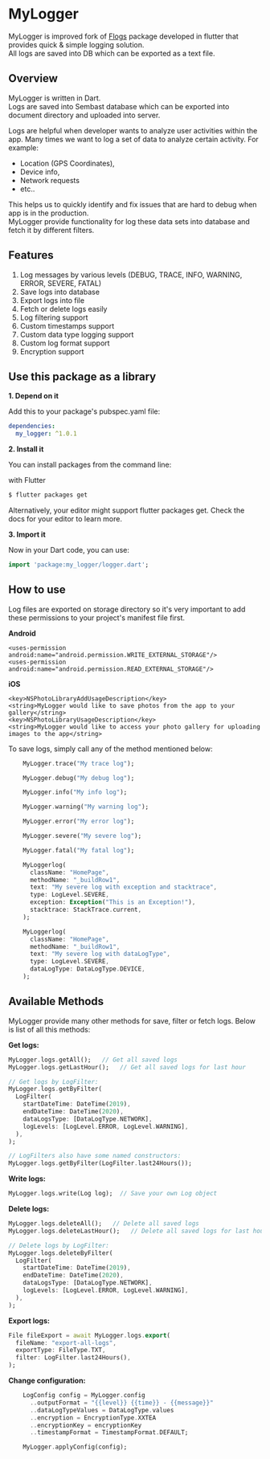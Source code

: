 # MyLogger

MyLogger is improved fork of [Flogs](https://pub.dev/packages/f_logs) package developed in flutter that provides quick & simple logging solution. <br>
All logs are saved into DB which can be exported as a text file.

Overview
--------

MyLogger is written in Dart.<br> 
Logs are saved into Sembast database which can be exported into document directory and uploaded into server. 

Logs are helpful when developer wants to analyze user activities within the app. 
Many times we want to log a set of data to analyze certain activity. 
For example: 
- Location (GPS Coordinates), 
- Device info, 
- Network requests 
- etc.. 

This helps us to quickly identify and fix issues that are hard to debug when app is in the production. <br>
MyLogger provide functionality for log these data sets into database and fetch it by different filters.


Features
--------

1. Log messages by various levels (DEBUG, TRACE, INFO, WARNING, ERROR, SEVERE, FATAL) 
2. Save logs into database                                                            
3. Export logs into file                                                              
4. Fetch or delete logs easily                                                        
5. Log filtering support                                                              
6. Custom timestamps support                                                          
7. Custom data type logging support                                                   
8. Custom log format support                                                          
9. Encryption support                                                                 
                

Use this package as a library
-----------------------------

**1. Depend on it**

Add this to your package's pubspec.yaml file:

```yaml
dependencies:
  my_logger: ^1.0.1
```

**2. Install it**

You can install packages from the command line:

with Flutter

```bash
$ flutter packages get
```

Alternatively, your editor might support flutter packages get. Check the docs for your editor to learn more.

**3. Import it**

Now in your Dart code, you can use:

```dart
import 'package:my_logger/logger.dart';
```

How to use
----------

Log files are exported on storage directory so it's very important to add these permissions to your project's manifest file first.

**Android**
```
<uses-permission android:name="android.permission.WRITE_EXTERNAL_STORAGE"/>
<uses-permission android:name="android.permission.READ_EXTERNAL_STORAGE"/>
```
**iOS**
```
<key>NSPhotoLibraryAddUsageDescription</key>
<string>MyLogger would like to save photos from the app to your gallery</string>
<key>NSPhotoLibraryUsageDescription</key>
<string>MyLogger would like to access your photo gallery for uploading images to the app</string>
```

To save logs, simply call any of the method mentioned below:


```dart 
    MyLogger.trace("My trace log"); 

    MyLogger.debug("My debug log");

    MyLogger.info("My info log");

    MyLogger.warning("My warning log");

    MyLogger.error("My error log");

    MyLogger.severe("My severe log");

    MyLogger.fatal("My fatal log");

    MyLoggerlog(
      className: "HomePage",
      methodName: "_buildRow1",
      text: "My severe log with exception and stacktrace",
      type: LogLevel.SEVERE, 
      exception: Exception("This is an Exception!"),
      stacktrace: StackTrace.current,
    );

    MyLoggerlog(
      className: "HomePage",
      methodName: "_buildRow1",
      text: "My severe log with dataLogType",
      type: LogLevel.SEVERE,
      dataLogType: DataLogType.DEVICE,
    );
```


Available Methods
-----------------
MyLogger provide many other methods for save, filter or fetch logs. Below is list of all this methods:


**Get logs:**

```dart 
MyLogger.logs.getAll();   // Get all saved logs
MyLogger.logs.getLastHour();   // Get all saved logs for last hour

// Get logs by LogFilter:
MyLogger.logs.getByFilter(
  LogFilter(
    startDateTime: DateTime(2019), 
    endDateTime: DateTime(2020), 
    dataLogsType: [DataLogType.NETWORK],
    logLevels: [LogLevel.ERROR, LogLevel.WARNING],
  ),  
);

// LogFilters also have some named constructors:
MyLogger.logs.getByFilter(LogFilter.last24Hours());
```

**Write logs:**

```dart 
MyLogger.logs.write(Log log);  // Save your own Log object
```

**Delete logs:**

```dart 
MyLogger.logs.deleteAll();   // Delete all saved logs
MyLogger.logs.deleteLastHour();   // Delete all saved logs for last hour

// Delete logs by LogFilter:
MyLogger.logs.deleteByFilter(
  LogFilter(
    startDateTime: DateTime(2019), 
    endDateTime: DateTime(2020), 
    dataLogsType: [DataLogType.NETWORK],
    logLevels: [LogLevel.ERROR, LogLevel.WARNING],
  ),  
);

```

**Export logs:**

```dart 
File fileExport = await MyLogger.logs.export(
  fileName: "export-all-logs",
  exportType: FileType.TXT,
  filter: LogFilter.last24Hours(),
);
```


**Change configuration:**

```dart 
    LogConfig config = MyLogger.config
      ..outputFormat = "{{level}} {{time}} - {{message}}"
      ..dataLogTypeValues = DataLogType.values
      ..encryption = EncryptionType.XXTEA
      ..encryptionKey = encryptionKey
      ..timestampFormat = TimestampFormat.DEFAULT;

    MyLogger.applyConfig(config);
```

